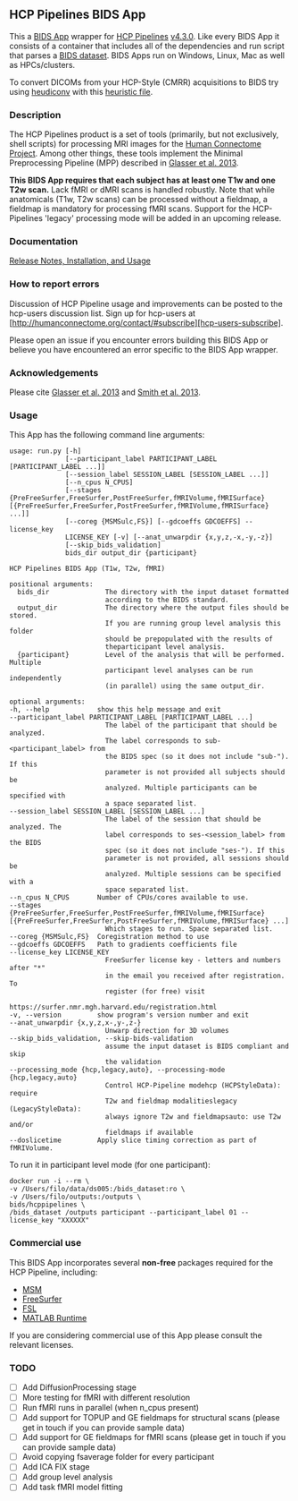 ## HCP Pipelines BIDS App

This a [BIDS App](https://bids-apps.neuroimaging.io) wrapper for [HCP Pipelines](https://github.com/Washington-University/Pipelines) [v4.3.0](https://github.com/Washington-University/HCPpipelines/releases/tag/v4.3.0).
Like every BIDS App it consists of a container that includes all of the dependencies and run script that parses a [BIDS dataset](http://bids.neuroimaging.io).
BIDS Apps run on Windows, Linux, Mac as well as HPCs/clusters.

To convert DICOMs from your HCP-Style (CMRR) acquisitions to BIDS try using [heudiconv](https://github.com/nipy/heudiconv) with this [heuristic file](https://github.com/nipy/heudiconv/blob/master/heudiconv/heuristics/cmrr_heuristic.py).

### Description

The HCP Pipelines product is a set of tools (primarily, but not exclusively,
shell scripts) for processing MRI images for the [Human Connectome Project][HCP].
Among other things, these tools implement the Minimal Preprocessing Pipeline
(MPP) described in [Glasser et al. 2013][GlasserEtAl].

**This BIDS App requires that each subject has at least one T1w and one T2w scan.** Lack fMRI or dMRI scans is handled robustly.  Note that while anatomicals (T1w, T2w scans) can be processed without a fieldmap, a fieldmap is mandatory for processing fMRI scans. Support for the HCP-Pipelines 'legacy' processing mode will be added in an upcoming release.



### Documentation

[Release Notes, Installation, and Usage][release-install-use]

### How to report errors
Discussion of HCP Pipeline usage and improvements can be posted to the
hcp-users discussion list. Sign up for hcp-users at
[http://humanconnectome.org/contact/#subscribe][hcp-users-subscribe].

Please open an issue if you encounter errors building this BIDS App or believe you have encountered an error specific to the BIDS App wrapper.

### Acknowledgements
Please cite [Glasser et al. 2013][GlasserEtAl] and [Smith et al. 2013][SmithEtAl].

### Usage
This App has the following command line arguments:

	usage: run.py [-h]
	              [--participant_label PARTICIPANT_LABEL [PARTICIPANT_LABEL ...]]
	              [--session_label SESSION_LABEL [SESSION_LABEL ...]]
	              [--n_cpus N_CPUS]
	              [--stages {PreFreeSurfer,FreeSurfer,PostFreeSurfer,fMRIVolume,fMRISurface} [{PreFreeSurfer,FreeSurfer,PostFreeSurfer,fMRIVolume,fMRISurface} ...]]
	              [--coreg {MSMSulc,FS}] [--gdcoeffs GDCOEFFS] --license_key
	              LICENSE_KEY [-v] [--anat_unwarpdir {x,y,z,-x,-y,-z}]
	              [--skip_bids_validation]
	              bids_dir output_dir {participant}
	
	HCP Pipelines BIDS App (T1w, T2w, fMRI)
	
	positional arguments:
	  bids_dir              The directory with the input dataset formatted
	                        according to the BIDS standard.
	  output_dir            The directory where the output files should be stored.
	                        If you are running group level analysis this folder
	                        should be prepopulated with the results of
	                        theparticipant level analysis.
	  {participant}         Level of the analysis that will be performed. Multiple
	                        participant level analyses can be run independently
	                        (in parallel) using the same output_dir.
	
	optional arguments:
	-h, --help            show this help message and exit
	--participant_label PARTICIPANT_LABEL [PARTICIPANT_LABEL ...]
							The label of the participant that should be analyzed.
							The label corresponds to sub-<participant_label> from
							the BIDS spec (so it does not include "sub-"). If this
							parameter is not provided all subjects should be
							analyzed. Multiple participants can be specified with
							a space separated list.
	--session_label SESSION_LABEL [SESSION_LABEL ...]
							The label of the session that should be analyzed. The
							label corresponds to ses-<session_label> from the BIDS
							spec (so it does not include "ses-"). If this
							parameter is not provided, all sessions should be
							analyzed. Multiple sessions can be specified with a
							space separated list.
	--n_cpus N_CPUS       Number of CPUs/cores available to use.
	--stages {PreFreeSurfer,FreeSurfer,PostFreeSurfer,fMRIVolume,fMRISurface} [{PreFreeSurfer,FreeSurfer,PostFreeSurfer,fMRIVolume,fMRISurface} ...]
							Which stages to run. Space separated list.
	--coreg {MSMSulc,FS}  Coregistration method to use
	--gdcoeffs GDCOEFFS   Path to gradients coefficients file
	--license_key LICENSE_KEY
							FreeSurfer license key - letters and numbers after "*"
							in the email you received after registration. To
							register (for free) visit
							https://surfer.nmr.mgh.harvard.edu/registration.html
	-v, --version         show program's version number and exit
	--anat_unwarpdir {x,y,z,x-,y-,z-}
							Unwarp direction for 3D volumes
	--skip_bids_validation, --skip-bids-validation
							assume the input dataset is BIDS compliant and skip
							the validation
	--processing_mode {hcp,legacy,auto}, --processing-mode {hcp,legacy,auto}
							Control HCP-Pipeline modehcp (HCPStyleData): require
							T2w and fieldmap modalitieslegacy (LegacyStyleData):
							always ignore T2w and fieldmapsauto: use T2w and/or
							fieldmaps if available
	--doslicetime         Apply slice timing correction as part of fMRIVolume.

To run it in participant level mode (for one participant):

    docker run -i --rm \
    -v /Users/filo/data/ds005:/bids_dataset:ro \
    -v /Users/filo/outputs:/outputs \
    bids/hcppipelines \
    /bids_dataset /outputs participant --participant_label 01 --license_key "XXXXXX"

### Commercial use

This BIDS App incorporates several **non-free** packages required for the HCP Pipeline, including:

- [MSM](https://github.com/ecr05/MSM_HOCR)
- [FreeSurfer](https://surfer.nmr.mgh.harvard.edu/)
- [FSL](https://fsl.fmrib.ox.ac.uk/fsl/fslwiki/Licence)
- [MATLAB Runtime](https://www.mathworks.com/products/compiler/matlab-runtime.html)


If you are considering commercial use of this App please consult the relevant licenses.

### TODO

   - [ ] Add DiffusionProcessing stage
   - [ ] More testing for fMRI with different resolution
   - [ ] Run fMRI runs in parallel (when n_cpus present)
   - [ ] Add support for TOPUP and GE fieldmaps for structural scans (please get in touch if you can provide sample data)
   - [ ] Add support for GE fieldmaps for fMRI scans (please get in touch if you can provide sample data)
   - [ ] Avoid copying fsaverage folder for every participant
   - [ ] Add ICA FIX stage
   - [ ] Add group level analysis
   - [ ] Add task fMRI model fitting

[HCP]: http://www.humanconnectome.org
[GlasserEtAl]: http://www.ncbi.nlm.nih.gov/pubmed/23668970
[SmithEtAl]: http://www.ncbi.nlm.nih.gov/pubmed/23702415
[release-install-use]: hhttps://github.com/Washington-University/HCPpipelines/wiki/Installation-and-Usage-Instructions
[hcp-users-subscribe]: http://humanconnectome.org/contact/#subscribe
